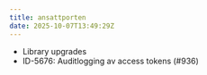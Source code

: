 ```yaml
---
title: ansattporten
date: 2025-10-07T13:49:29Z
---
```

- Library upgrades
- ID-5676: Auditlogging av access tokens (#936)

